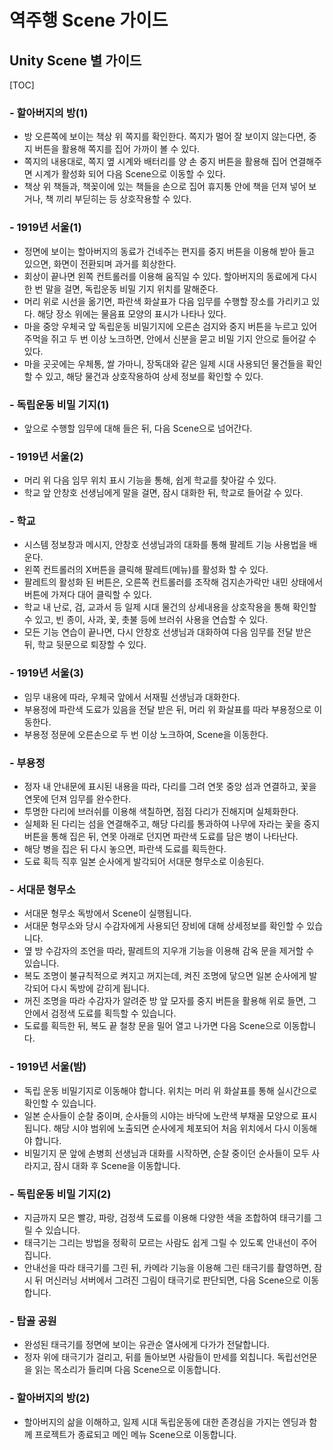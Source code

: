 # 역주행 Scene 가이드



## Unity Scene 별 가이드

[TOC]

### - 할아버지의 방(1)

- 방 오른쪽에 보이는 책상 위 쪽지를 확인한다. 쪽지가 멀어 잘 보이지 않는다면, 중지 버튼을 활용해 쪽지를 집어 가까이 볼 수 있다.
- 쪽지의 내용대로, 쪽지 옆 시계와 배터리를 양 손 중지 버튼을 활용해 집어 연결해주면 시계가 활성화 되어 다음 Scene으로 이동할 수 있다.
- 책상 위 책들과, 책꽂이에 있는 책들을 손으로 집어 휴지통 안에 책을 던져 넣어 보거나, 책 끼리 부딛히는 등 상호작용할 수 있다.

### - 1919년 서울(1)

- 정면에 보이는 할아버지의 동료가 건네주는 편지를 중지 버튼을 이용해 받아 들고 있으면, 화면이 전환되며 과거를 회상한다.
- 회상이 끝나면 왼쪽 컨트롤러를 이용해 움직일 수 있다. 할아버지의 동료에게 다시 한 번 말을 걸면, 독립운동 비밀 기지 위치를 말해준다.
- 머리 위로 시선을 옮기면, 파란색 화살표가 다음 임무를 수행할 장소를 가리키고 있다. 해당 장소 위에는 물음표 모양의 표시가 나타나 있다.
- 마을 중앙 우체국 앞 독립운동 비밀기지에 오른손 검지와 중지 버튼을 누르고 있어 주먹을 쥐고 두 번 이상 노크하면, 안에서 신분을 묻고 비밀 기지 안으로 들어갈 수 있다.
- 마을 곳곳에는 우체통, 쌀 가마니, 장독대와 같은 일제 시대 사용되던 물건들을 확인할 수 있고, 해당 물건과 상호작용하여 상세 정보를 확인할 수 있다.

### - 독립운동 비밀 기지(1)

- 앞으로 수행할 임무에 대해 들은 뒤, 다음 Scene으로 넘어간다.

### - 1919년 서울(2)

- 머리 위 다음 임무 위치 표시 기능을 통해, 쉽게 학교를 찾아갈 수 있다.
- 학교 앞 안창호 선생님에게 말을 걸면, 잠시 대화한 뒤, 학교로 들어갈 수 있다.

### - 학교

- 시스템 정보창과 메시지, 안창호 선생님과의 대화를 통해 팔레트 기능 사용법을 배운다.
- 왼쪽 컨트롤러의 X버튼을 클릭해 팔레트(메뉴)를 활성화 할 수 있다.
- 팔레트의 활성화 된 버튼은, 오른쪽 컨트롤러를 조작해 검지손가락만 내민 상태에서 버튼에 가져다 대어 클릭할 수 있다.
- 학교 내 난로, 검, 교과서 등 일제 시대 물건의 상세내용을 상호작용을 통해 확인할 수 있고, 빈 종이, 사과, 꽃, 촛불 등에 브러쉬 사용을 연습할 수 있다.
- 모든 기능 연습이 끝나면, 다시 안창호 선생님과 대화하여 다음 임무를 전달 받은 뒤, 학교 뒷문으로 퇴장할 수 있다.

### - 1919년 서울(3)

- 임무 내용에 따라, 우체국 앞에서 서재필 선생님과 대화한다.
- 부용정에 파란색 도료가 있음을 전달 받은 뒤, 머리 위 화살표를 따라 부용정으로 이동한다.
- 부용정 정문에 오른손으로 두 번 이상 노크하여, Scene을 이동한다.

### - 부용정

- 정자 내 안내문에 표시된 내용을 따라, 다리를 그려 연못 중앙 섬과 연결하고, 꽃을 연못에 던져 임무를 완수한다.
- 투명한 다리에 브러쉬를 이용해 색칠하면, 점점 다리가 진해지며 실체화한다.
- 실체화 된 다리는 섬을 연결해주고, 해당 다리를 통과하여 나무에 자라는 꽃을 중지 버튼을 통해 집은 뒤, 연못 아래로 던지면 파란색 도료를 담은 병이 나타난다.
- 해당 병을 집은 뒤 다시 놓으면, 파란색 도료를 획득한다.
- 도료 획득 직후 일본 순사에게 발각되어 서대문 형무소로 이송된다.

### - 서대문 형무소

- 서대문 형무소 독방에서 Scene이 실행됩니다.
- 서대문 형무소와 당시 수감자에게 사용되던 장비에 대해 상세정보를 확인할 수 있습니다.
- 옆 방 수감자의 조언을 따라, 팔레트의 지우개 기능을 이용해 감옥 문을 제거할 수 있습니다.
- 복도 조명이 불규칙적으로 켜지고 꺼지는데, 켜진 조명에 닿으면 일본 순사에게 발각되어 다시 독방에 갇히게 됩니다.
- 꺼진 조명을 따라 수감자가 알려준 방 앞 모자를 중지 버튼을 활용해 위로 들면, 그 안에서 검정색 도료를 획득할 수 있습니다.
- 도료를 획득한 뒤, 복도 끝 철창 문을 밀어 열고 나가면 다음 Scene으로 이동합니다.

### - 1919년 서울(밤)

- 독립 운동 비밀기지로 이동해야 합니다. 위치는 머리 위 화살표를 통해 실시간으로 확인할 수 있습니다.
- 일본 순사들이 순찰 중이며, 순사들의 시야는 바닥에 노란색 부채꼴 모양으로 표시됩니다. 해당 시야 범위에 노출되면 순사에게 체포되어 처음 위치에서 다시 이동해야 합니다.
- 비밀기지 문 앞에 손병희 선생님과 대화를 시작하면, 순찰 중이던 순사들이 모두 사라지고, 잠시 대화 후 Scene을 이동합니다.

### - 독립운동 비밀 기지(2)

- 지금까지 모은 빨강, 파랑, 검정색 도료를 이용해 다양한 색을 조합하여 태극기를 그릴 수 있습니다.
- 태극기는 그리는 방법을 정확히 모르는 사람도 쉽게 그릴 수 있도록 안내선이 주어집니다.
- 안내선을 따라 태극기를 그린 뒤, 카메라 기능을 이용해 그린 태극기를 촬영하면, 잠시 뒤 머신러닝 서버에서 그려진 그림이 태극기로 판단되면, 다음 Scene으로 이동합니다.

### - 탑골 공원

- 완성된 태극기를 정면에 보이는 유관순 열사에게 다가가 전달합니다.
- 정자 위에 태극기가 걸리고, 뒤를 돌아보면 사람들이 만세를 외칩니다. 독립선언문을 읽는 목소리가 들리며 다음 Scene으로 이동합니다.

### - 할아버지의 방(2)

- 할아버지의 삶을 이해하고, 일제 시대 독립운동에 대한 존경심을 가지는 엔딩과 함께 프로젝트가 종료되고 메인 메뉴 Scene으로 이동합니다.